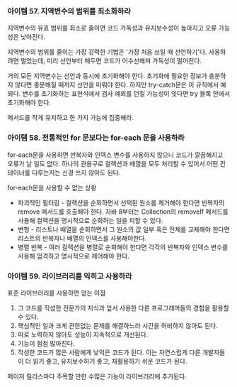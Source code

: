 ### 아이템 57. 지역변수의 범위를 최소화하라

지역변수의 유효 범위를 최소로 줄이면 코드 가독성과 유지보수성이 높아지고 오류 가능성은 낮아진다.

지역변수의 범위를 줄이는 가장 강력한 기법은 '가장 처음 쓰일 때 선언하기'다. 사용하려면 멀었는데, 미리 선언부터 해두면 코드가 어수선해져 가독성이 떨어진다.

거의 모든 지역변수는 선언과 동시에 초기화해야 한다. 초기화에 필요한 정보가 충분하지 않다면 충분해질 때까지 선언을 미뤄야 한다. 하지만 try-catch문은 이 규칙에서 예외다. 변수를 초기화하는 표현식에서 검사 예외를 던질 가능성이 잇다면 try 블록 안에서 초기화해야 한다.

메서드를 작게 유지하고 한 가지 가능에 집중해라.

### 아이템 58. 전통적인 for 문보다는 for-each 문을 사용하라

for-each문을 사용하면 반복자와 인덱스 변수를 사용하지 않으니 코드가 깔끔해지고 오류가 날 일도 없다. 하나의 관용구로 컬렉션과 배열을 모두 처리할 수 있어서 어떤 컨테이너를 다루는지는 신경 쓰지 않아도 된다.

for-each문을 사용할 수 없는 상황

- 파괴적인 필터링 - 컬렉션을 순회하면서 선택된 원소를 제거해야 한다면 반복자의 remove 메서드를 호출해야 한다. 자바 8부터는 Collection의 removeIf 메서드를 사용해 컬렉션을 명시적으로 순회하는 일을 피할 수 있다.
- 변형 - 리스트나 배열을 순회하면서 그 원소의 값 일부 혹은 전체를 교체해야 한다면 리스트의 반복자나 배열의 인덱스를 사용해야한다.
- 병렬 반복 - 여러 컬렉션을 병렬로 순회해야 한다면 각각의 반복자와 인덱스 변수를 사용해 엄격하고 명시적으로 제어해야 한다.

### 아이템 59. 라이브러리를 익히고 사용하라

표준 라이브러리를 사용하면 얻는 이점

1.  그 코드를 작성한 전문가의 지식과 앞서 사용한 다른 프로그래머들의 경험을 활용할 수 있다.
2. 핵심적인 일과 크게 관련없는 문제를 해결하느라 시간을 허비하지 않아도 된다.
3. 따로 노력하지 않아도 성능이 지속적으로 개선된다.
4. 기능이 점점 많아진다. 
5. 작성한 코드가 많은 사람에게 낯익은 코드가 된다. 이는 자연스럽게 다른 개발자들이 더 읽기 좋고, 유지보수하기 좋고, 재활용하기 쉬운 코드가 된다.

메이저 릴리스마다 주목할 만한 수많은 기능이 라이브러리에 추가된다.
